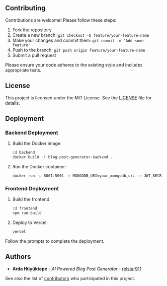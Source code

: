 ## Contributing
Contributions are welcome! Please follow these steps:
1. Fork the repository
2. Create a new branch: `git checkout -b feature/your-feature-name`
3. Make your changes and commit them: `git commit -m 'Add some feature'`
4. Push to the branch: `git push origin feature/your-feature-name`
5. Submit a pull request

Please ensure your code adheres to the existing style and includes appropriate tests.

## License
This project is licensed under the MIT License. See the [LICENSE](LICENSE) file for details.

## Deployment

### Backend Deployment

1. Build the Docker image:
   ```bash
   cd backend
   docker build -t blog-post-generator-backend .
   ```

2. Run the Docker container:
   ```bash
   docker run -p 5001:5001 -e MONGODB_URI=your_mongodb_uri -e JWT_SECRET=your_jwt_secret -e OPENAI_API_KEY=your_openai_api_key blog-post-generator-backend
   ```

### Frontend Deployment

1. Build the frontend:
   ```bash
   cd frontend
   npm run build
   ```

2. Deploy to Vercel:
   ```bash
   vercel
   ```

Follow the prompts to complete the deployment.

## Authors

* **Arda Hüyüktepe** - *AI Powered Blog Post Generator* - [relstar911](https://github.com/relstar911)

See also the list of [contributors](https://github.com/relstar911/blog-post-generator/contributors) who participated in this project.
